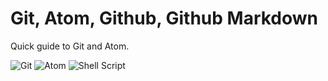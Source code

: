 # Git, Atom, Github, Github Markdown

Quick guide to Git and Atom. 

![Git](https://img.shields.io/badge/git-%23F05033.svg?style=for-the-badge&logo=git&logoColor=white)
![Atom](https://img.shields.io/badge/Atom-%2366595C.svg?style=for-the-badge&logo=atom&logoColor=white)
![Shell Script](https://img.shields.io/badge/shell_script-%23121011.svg?style=for-the-badge&logo=gnu-bash&logoColor=white)
